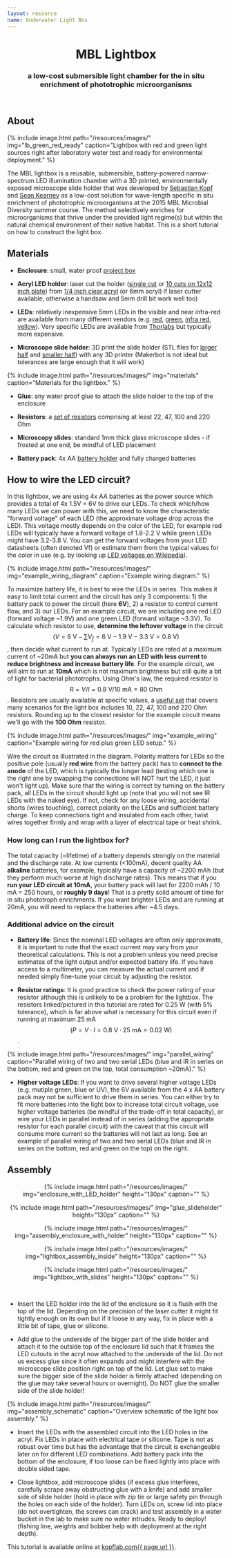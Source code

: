 ```yaml
---
layout: resource
name: Underwater Light Box
---
```


<center>
<h1>MBL Lightbox</h1>
<h3>a low-cost submersible light chamber for the in situ<br/> enrichment of phototrophic microorganisms</h3>
</center>

<br/>
<span class="page-divider">
<span class="one"></span>
<span class="two"></span>

## About

<div class="pull-right gap-left">
 {% include image.html path="/resources/images/" img="lb_green_red_ready" caption="Lightbox with red and green light sources right after laboratory water test and ready for environmental deployment." %}
</div>

The MBL lightbox is a reusable,
submersible, battery-powered narrow-spectrum LED illumination chamber with a 3D
printed, environmentally exposed microscope slide holder that was developed by [Sebastian Kopf](mailto:sebastian.kopf@colorado.edu) and [Sean Kearney](mailto:skearney@mit.edu) as a low-cost solution for wave-length specific in situ enrichment of phototrophic microorganisms at the 2015 MBL Microbial Diversity summer course. The method selectively enriches for microorganisms that thrive under the provided light regime(s) but within the natural chemical environment of their native habitat. This is a short tutorial on how to construct the light box.

## Materials

 - **Enclosure**: small, water proof [project box](https://www.adafruit.com/products/903)

 - **Acryl LED holder**: laser cut the holder ([single cut](https://cdn.rawgit.com/KopfLab/labware_lightbox/master/lightbox_5mm_LED_holder_single_cut_0.250_inch_acryl.pdf) or [10 cuts on 12x12 inch plate](https://cdn.rawgit.com/KopfLab/labware_lightbox/master/lightbox_5mm_LED_holder_12x12plate_cut_0.250_inch_acryl.pdf)) from [1/4 inch clear acryl](http://www.mcmaster.com/#8560K354) (or 6mm acryl) if laser cutter available, otherwise a handsaw and 5mm drill bit work well too)

 - **LEDs**: relatively inexpensive 5mm LEDs in the visible and near infra-red are available from many different vendors (e.g. [red](https://www.adafruit.com/products/297), [green](https://www.adafruit.com/products/300), [infra red](https://www.adafruit.com/products/388), [yellow](https://www.adafruit.com/products/2700)). Very specific LEDs are available from [Thorlabs](https://www.thorlabs.com/newgrouppage9.cfm?objectgroup_id=2814) but typically more expensive.

 - **Microscope slide holder**: 3D print the slide holder (STL files for [larger half](https://cdn.rawgit.com/KopfLab/labware_lightbox/master/light_chamber_big_half.stl) and [smaller half](https://cdn.rawgit.com/KopfLab/labware_lightbox/master/light_chamber_small_half.stl)) with any 3D printer (Makerbot is not ideal but tolerances are large enough that it will work)

 <div class="pull-right gap-left">
  {% include image.html path="/resources/images/" img="materials" caption="Materials for the lightbox." %}
 </div>

 - **Glue**: any water proof glue to attach the slide holder to the top of the enclosure

 - **Resistors**: a [set of resistors](https://www.amazon.com/E-Projects-EPC-103-Value-Resistor-Kit/dp/B00E9YQQSS/ref=sr_1_1?ie=UTF8&qid=1465668761) comprising at least 22, 47, 100 and 220 Ohm

 - **Microscopy slides**: standard 1mm thick glass microscope slides - if frosted at one end, be mindful of LED placement

 - **Battery pack**: 4x AA [battery holder](https://www.adafruit.com/products/830) and fully charged batteries

## How to wire the LED circuit?

In this lightbox, we are using 4x AA batteries as the power source which provides a total of 4x 1.5V = 6V to drive our LEDs. To check which/how many LEDs we can power with this, we need to know the characteristic "forward voltage" of each LED (the approximate voltage drop across the LED). This voltage mostly depends on the color of the LED, for example red LEDs will typically have a forward voltage of 1.8-2.2 V while green LEDs might have 3.2-3.8 V. You can get the forward voltages from your LED datasheets (often denoted Vf) or estimate them from the typical values for the color in use (e.g. by looking up [LED voltages on Wikipedia](https://en.wikipedia.org/wiki/Light-emitting_diode#Colors_and_materials)).

<div class="pull-right gap-left">
 {% include image.html path="/resources/images/" img="example_wiring_diagram" caption="Example wiring diagram." %}
</div>

To maximize battery life, it is best to wire the LEDs in series. This makes it easy to limit total current and the circuit has only 3 components: 1) the battery pack to power the circuit (here **6V**), 2) a resistor to control current flow, and 3) our LEDs. For an example circuit, we are including one red LED (forward voltage ~1.9V) and one green LED (forward voltage ~3.3V). To calculate which resistor to use, **determine the leftover voltage** in the circuit $$\left(V = 6\text{ V} - \sum V_f=6\text{ V} - 1.9\text{ V} - 3.3\text{ V} = 0.8\text{ V}\right)$$, then decide what current to run at. Typically LEDs are rated at a maximum current of ~20mA but **you can always run an LED with less current to reduce brightness and increase battery life**. For the example circuit, we will aim to run at **10mA** which is not maximum brightness but still quite a bit of light for bacterial phototrophs. Using Ohm's law, the required resistor is $$R = V/I = 0.8\text{ V}/10\text{ mA} = 80\text{ Ohm}$$. Resistors are usually available at specific values, a [useful set](https://www.amazon.com/E-Projects-EPC-103-Value-Resistor-Kit/dp/B00E9YQQSS/ref=sr_1_1?ie=UTF8&qid=1465668761) that covers many scenarios for the light box includes 10, 22, 47, 100 and 220 Ohm resistors. Rounding up to the closest resistor for the example circuit means we'll go with the **100 Ohm** resistor.

<div class="pull-right gap-left">
 {% include image.html path="/resources/images/" img="example_wiring" caption="Example wiring for red plus green LED setup." %}
</div>

Wire the circuit as illustrated in the diagram. Polarity matters for LEDs so the positive pole (usually **red wire** from the battery pack) has to **connect to the anode** of the LED, which is typically the longer lead (testing which one is the right one by swapping the connections will NOT hurt the LED, it just won't light up). Make sure that the wiring is correct by turning on the battery pack, all LEDs in the circuit should light up (note that you will not see IR LEDs with the naked eye). If not, check for any loose wiring, accidental shorts (wires touching), correct polarity on the LEDs and sufficient battery charge. To keep connections tight and insulated from each other, twist wires together firmly and wrap with a layer of electrical tape or heat shrink.

### How long can I run the lightbox for?

The total capacity (=lifetime) of a battery depends strongly on the material and the discharge rate. At low currents (<100mA), decent quality AA **alkaline** batteries, for example, typically have a capacity of ~2200 mAh (but they perform much worse at high discharge rates). This means that if you **run your LED circuit at 10mA**, your battery pack will last for 2200 mAh / 10 mA = 250 hours, or **roughly 9 days**! That is a pretty solid amount of time for in situ phototroph enrichments. If you want brighter LEDs and are running at 20mA, you will need to replace the batteries after ~4.5 days.

### Additional advice on the circuit

 - **Battery life**: Since the nominal LED voltages are often only approximate, it is important to note that the exact current may vary from your theoretical calculations. This is not a problem unless you need precise estimates of the light output and/or expected battery life. If you have access to a multimeter, you can measure the actual current and if needed simply fine-tune your circuit by adjusting the resistor.

 - **Resistor ratings**: It is good practice to check the power rating of your resistor although this is unlikely to be a problem for the lightbox. The resistors linked/pictured in this tutorial are rated for 0.25 W (with 5% tolerance), which is far above what is necessary for this circuit even if running at maximum 25 mA
 $$\left( P=V\cdot I=0.8\text{ V}\cdot 25\text{ mA}=0.02\text{ W} \right)$$.

 <div class="pull-right gap-left">
  {% include image.html path="/resources/images/" img="parallel_wiring" caption="Parallel wiring of two and two serial LEDs (blue and IR in series on the bottom, red and green on the top, total consumption ~20mA)." %}
</div>

 - **Higher voltage LEDs**: If you want to drive several higher voltage LEDs (e.g. mutiple green, blue or UV), the 6V available from the 4 x AA battery pack may not be sufficient to drive them in series. You can either try to fit more batteries into the light box to increase total circuit voltage, use higher voltage batteries (be mindful of the trade-off in total capacity), or wire your LEDs in parallel instead of in series (adding the appropriate resistor for each parallel circuit) with the caveat that this circuit will consume more current so the batteries will not last as long. See an example of parallel wiring of two and two serial LEDs (blue and IR in series on the bottom, red and green on the top) on the right.

## Assembly

<center>
 {% include image.html path="/resources/images/" img="enclosure_with_LED_holder" height="130px" caption="" %}

 {% include image.html path="/resources/images/" img="glue_slideholder" height="130px" caption="" %}

 {% include image.html path="/resources/images/" img="assembly_enclosure_with_holder" height="130px" caption="" %}

 {% include image.html path="/resources/images/" img="lightbox_assembly_inside" height="130px" caption="" %}

 {% include image.html path="/resources/images/" img="lightbox_with_slides" height="130px" caption="" %}
</center>
<br/>

 - Insert the LED holder into the lid of the enclosure so it is flush with the top of the lid. Depending on the precision of the laser cutter it might fit tightly enough on its own but if it loose in any way, fix in place with a little bit of tape, glue or silicone.

 - Add glue to the underside of the bigger part of the slide holder and attach it to the outside top of the enclosure lid such that it frames the LED cutouts in the acryl now attached to the underside of the lid. Do not us excess glue since it often expands and might interfere with the microscope slide position right on top of the lid. Let glue set to make sure the bigger side of the slide holder is firmly attached (depending on the glue may take several hours or overnight). Do NOT glue the smaller side of the slide holder!

 <div class="pull-right gap-left">
  {% include image.html path="/resources/images/" img="assembly_schematic" caption="Overview schematic of the light box assembly." %}
 </div>

 - Insert the LEDs with the assembled circuit into the LED holes in the acryl. Fix LEDs in place with electrical tape or silicone. Tape is not as robust over time but has the advantage that the circuit is exchangeable later on for different LED combinations. Add battery pack into the bottom of the enclosure, if too loose can be fixed lightly into place with double sided tape.

 - Close lightbox, add microscope slides (if excess glue interferes, carefully scrape away obstructing glue with a knife) and add smaller side of slide holder (hold in place with zip tie or large safety pin through the holes on each side of the holder). Turn LEDs on, screw lid into place (do not overtighten, the screws can crack) and test assembly in a water bucket in the lab to make sure no water intrudes. Ready to deploy! (fishing line, weights and bobber help with deployment at the right depth).


<div class="pull-right">
This tutorial is available online at <a href="http://www.kopflab.com{{ page.url }}">kopflab.com{{ page.url }}</a>.
</div>

<br/><br/>
